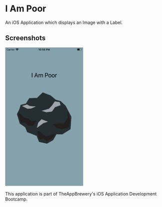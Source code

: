 #  I Am Poor
An iOS Application which displays an Image with a Label.

## Screenshots
<img src="HomeScreen.png" width="250">

This application is part of TheAppBrewery's iOS Application Development Bootcamp. 
